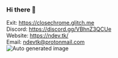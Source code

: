 ### Hi there 👋
Exit: https://closechrome.glitch.me  
Discord: https://discord.gg/VBhnZ3QCUe  
Website: https://ndev.tk/  
Email: ndevtk@protonmail.com  
![Auto generated image](https://raw.githubusercontent.com/NDevTK/NDevTK/master/bg.png)
